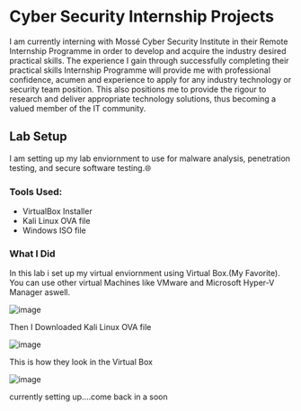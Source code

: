 # Cyber Security Internship Projects

I am currently interning with Mossé Cyber Security Institute in their Remote Internship Programme in order to develop and acquire the industry desired practical skills.
The experience I gain through successfully completing their practical skills Internship Programme will provide me with professional confidence, acumen and experience to apply for any industry technology or security team position. 
This also positions me to provide the rigour to research and deliver appropriate technology solutions, thus becoming a valued member of the IT community.

## Lab Setup

I am setting up my lab enviornment to use for malware analysis, penetration testing, and secure software testing.🌐

### Tools Used:

- VirtualBox Installer
- Kali Linux OVA file
- Windows ISO file

### What I Did

In this lab i set up my virtual enviornment using Virtual Box.(My Favorite). You can use other virtual Machines like VMware and Microsoft Hyper-V Manager aswell.

![image](https://github.com/alubin03/internship-projects/assets/141780397/484878d0-15c7-4300-b045-2696ecb79d4b)

Then I Downloaded Kali Linux OVA file

![image](https://github.com/alubin03/internship-projects/assets/141780397/e092f873-35e5-42a5-ab00-375b4e4c1629)

This is how they look in the Virtual Box

![image](https://github.com/alubin03/internship-projects/assets/141780397/3680713f-d587-486c-aaa1-5dc1a9b15d97)


currently setting up....come back in a soon
